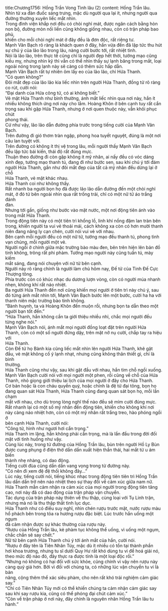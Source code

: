 title:Chương1756: Hồng Trần Vong Tình lâu (2)
content:
Hồng Trần lâu.<br>Nhìn từ xa đàn đuốc sáng trưng, mặc dù người qua lại ít, nhưng người qua<br>đường thường xuyên liếc mắt nhìn.<br>Trong đình viện khắp nơi đều có chòi nghỉ mát, được ngăn cách bằng hòn<br>non bộ, đường mòn nối liền cũng không giống nhau, còn có trận pháp bao phủ,<br>khiến cho mỗi chòi nghỉ mát ở đây đều là đơn độc, rất riêng tư.<br>Mạnh Vân Bạch rõ ràng là khách quen ở đây, hắn vừa đến đã lập tức thu hút<br>sự chú ý của lão lão trong lâu, nàng cười bước tới, rất nhiệt tình.<br>Nói là lão lão, trên thực tế cũng chỉ là người đẹp hết thời, tướng mạo cũng<br>kiều mỵ, nhưng nhìn kỹ thì vẫn có thể nhìn thấy sự lạnh băng trong mắt, loại<br>ngoài nóng trong lạnh này sẽ càng có thêm sức hấp dẫn.<br>Mạnh Vân Bạch rất tự nhiên ôm lấy eo của lão lão, chỉ Hứa Thanh.<br>“Có quen không?”<br>Đôi mắt đẹp của lão lão kia liếc nhìn trên người Hứa Thanh, đồng tử rõ ràng<br>co rút, cười nói:<br>“Đại danh của Hứa công tử, có ai không biết.”<br>Vẻ mặt Hứa Thanh như bình thường, ánh mắt liếc nhìn qua nơi này, hắn ít<br>nhiều không thích ứng nơi này cho lắm. Hoàng Khôn ở bên cạnh tuy rất cẩn<br>trọng sau khi gặp Hứa Thanh, nhưng ở nơi quen thuộc này, vẫn khôi phục chút<br>phong thái.<br>Cứ như vậy, lão lão dẫn đường phía trước trong tiếng cười của Mạnh Vân<br>Bạch.<br>Trên đường đi gió thơm tràn ngập, phong hoa tuyết nguyệt, đúng là một nơi<br>câu lan tuyệt vời.<br>Trên đường có không ít thị vệ trong lâu, mỗi người thấy Mạnh Vân Bạch<br>đều lập tức bái kiến, thái độ rất đúng mực.<br>Thuận theo đường đi còn gặp không ít mỹ nhân, ai nấy đều có vóc dáng<br>xinh đẹp, tướng mạo thanh tú, đang đi như bước sen, sau khi chú ý tới đám<br>người Hứa Thanh, gần như đôi mắt đẹp của tất cả mỹ nhân đều dừng lại ở chỗ<br>Hứa Thanh, vẻ mặt khác nhau.<br>Hứa Thanh coi như không thấy.<br>Rất nhanh ba người bọn họ đã được lão lão dẫn đường đến một chòi nghỉ<br>mát, ở đó từ bên ngoài nhìn qua rất trống trải, chỉ có một nữ tử áo trắng đánh<br>đàn.<br>Nhưng tới gần, giống như bước vào mặt nước, một nơi động tiên ánh vào<br>trong mắt Hứa Thanh.<br>Trong động tiên này có một tiên trì khổng lồ, linh khí nồng đậm lan tràn bên<br>trong, khiến người ta vui vẻ thoải mái, cách không xa còn có hơn mười thanh<br>niên đang nâng ly cạn chén, cười nói vui vẻ với nhau.<br>Bên cạnh mỗi người đều có một nữ tử, tướng mạo đều thanh tú, phong tình<br>vạn chủng, mỗi người một vẻ.<br>Người ngồi ở chính giữa mặc trường bào màu đen, bên trên hiện lên bản đồ<br>tinh không, trông rất phi phàm. Tướng mạo người này cũng tuấn tú, mày kiếm<br>mắt sáng, đang nói chuyện với nữ tử bên cạnh.<br>Người này rõ ràng chính là người làm chủ hôm nay, Đế tử của Tinh Đế Cực<br>Thượng tông.<br>Phía trước còn có khúc nhạc du dương lượn vòng, còn có người múa nhanh<br>nhẹn, không khí rất náo nhiệt.<br>Ba người Hứa Thanh đến nơi cũng khiến mọi người ở tiên trì này chú ý, sau<br>đó từng ánh mắt nhìn tới, Mạnh Vân Bạch bước lên một bước, cười ha ha với<br>thanh niên mặc trường bào tinh không.<br>“Bành huynh, ta và Hoàng Khôn đến muộn rồi, nhưng bọn ta dẫn theo một<br>người bạn tốt đến.”<br>“Hứa Thanh, hắn không cần ta giới thiệu nhiều nhỉ, chắc mọi người đều<br>từng nghe nói.”<br>Mạnh Vân Bạch nói, ánh mắt mọi người đồng loạt đặt trên người Hứa<br>Thanh, còn có một số người đứng dậy, trên mặt nở nụ cười, chắp tay ra hiệu với<br>Hứa Thanh.<br>Còn Đế tử họ Bành kia cũng liếc mắt nhìn lên người Hứa Thanh, khẽ gật<br>đầu, vẻ mặt không cố ý lạnh nhạt, nhưng cũng không thân thiết gì, chỉ là bình<br>thường.<br>Hứa Thanh cũng như vậy, sau khi gật đầu với nhau, hắn tìm chỗ ngồi xuống.<br>Mạnh Vân Bạch cười nói với mọi người một phen, rồi cũng về chỗ của Hứa<br>Thanh, nhỏ giọng giới thiệu lai lịch của mọi người ở đây cho Hứa Thanh.<br>Cơ bản hoặc là con cháu quyền quý, hoặc chính là đệ tử đại tông, bọn họ<br>đang quan sát Hứa Thanh, Hứa Thanh cũng đang quan sát bọn họ, mỗi lần chạm<br>mắt với nhau, cho dù trong lòng nghĩ thế nào đều sẽ mỉm cười đúng mực.<br>Rất nhanh lại có một số mỹ nhân đến động tiên, khiến cho không khí nơi<br>này càng náo nhiệt hơn, còn có một mỹ nhân rất trắng treo, hào phóng ngồi ở<br>bên cạnh Hứa Thanh, cười nói:<br>“Công tử, hình như ngươi hơi cẩn trọng.”<br>Hứa Thanh im lặng, hắn không phải cẩn trọng, mà là lần đầu trong đời đối<br>mặt với tình huống như vậy.<br>Cùng lúc này, trong từ đường của Hồng Trần lâu, bùn trên người Hồ Ly Bùn<br>được cung phụng ở điện thờ dần dần xuất hiện thần thái, hai mắt từ u ám biến<br>thành nhẹ nhàng, có dao động.<br>Tiếng cười đùa cũng dần dần vang vọng trong từ đường này.<br>“Có nên đi xem đệ đệ thối không đây…”<br>Lúc này, tiếng cười nói, tiếng khúc nhạc trong động tiên tiên trì Hồng Trần<br>lâu dần dần trở nên náo nhiệt theo sự thay đổi về cảm xúc giữa nam nữ.<br>Hứa Thanh mẫn cảm nhận ra cảm xúc của mọi người trong động tiên tăng<br>cao, nơi này đã có dao động của trận pháp vận chuyển.<br>Tác dụng của trận pháp này thiên về thu thập, cùng loại với Tụ Linh trận,<br>nhưng mà nó là thu thập thất tình lục dục.<br>Hứa Thanh như có điều suy nghĩ, nhìn chén rượu trước mặt, nước rượu màu<br>hổ phách bên trong tỏa ra hương rượu đặc biệt. Lúc trước hắn uống một ngụm<br>đã cảm nhận được sự khác thường của rượu này.<br>“Rượu của Hồng Trần lâu, kẻ phàm tục không thể uống, vì uống một ngụm,<br>chắc chắn sẽ say chết.”<br>Nữ tử bên cạnh Hứa Thanh chú ý tới ánh mắt của hắn, cười nói.<br>“Rượu ở đây tên là Tiên Nhân Túy, mặc dù ít nhiều có tồn tại thành phần<br>hơi khoa trương, nhưng tu sĩ dưới Quy Hư rất khó dùng tu vi để hoá giải nó,<br>theo mức độ nào đó, đây thực ra được tính là một loại độc rồi.”<br>“Nhưng nó không có hại đối với sức khỏe, cũng chính vì vậy nên rượu này<br>càng quý giá hơn. Bởi vì đối với chúng ta, có những lúc vận chuyển tu vi là bản<br>năng, cộng thêm thể xác siêu phàm, cho nên rất khó trải nghiệm cảm giác say.”<br>“Chỉ có Tiên Nhân Túy mới có thể khiến chúng ta cảm nhận cảm giác say<br>sau khi say rượu kia, cũng có thể phóng đại chút cảm xúc.”<br>“Còn về trận pháp ở nơi này, đây chính là nguyên nhân Hồng Trần lâu tu<br>hành.”